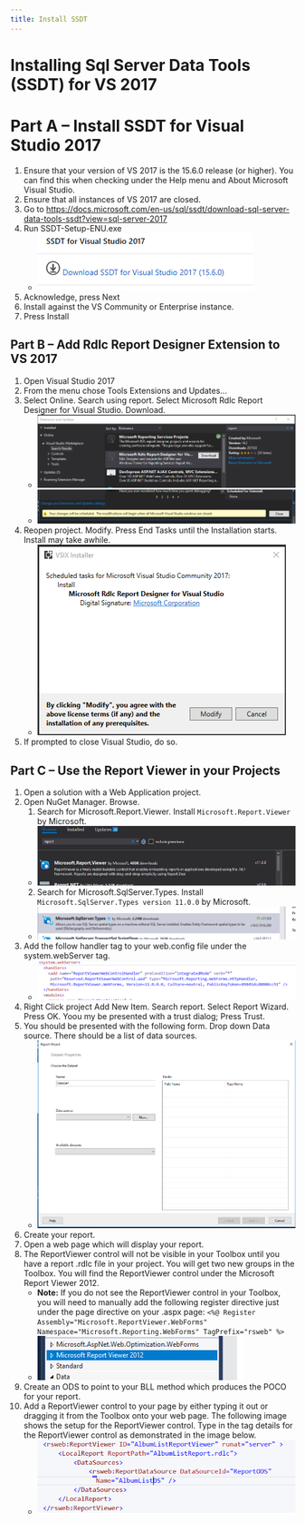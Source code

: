 ```yaml
---
title: Install SSDT
---
```

# Installing Sql Server Data Tools (SSDT) for VS 2017

# Part A – Install SSDT for Visual Studio 2017

1. Ensure that your version of VS 2017 is the 15.6.0 release (or higher). You can find this when checking under the Help menu and About Microsoft Visual Studio.
2. Ensure that all instances of VS 2017 are closed.
3. Go to <https://docs.microsoft.com/en-us/sql/ssdt/download-sql-server-data-tools-ssdt?view=sql-server-2017>
4. Run SSDT-Setup-ENU.exe
    - ![](./media/image1.png)
5. Acknowledge, press Next
6. Install against the VS Community or Enterprise instance.
7. Press Install

## Part B – Add Rdlc Report Designer Extension to VS 2017

1. Open Visual Studio 2017
2. From the menu chose Tools Extensions and Updates...
3. Select Online. Search using report. Select Microsoft Rdlc Report Designer for Visual Studio. Download. 
    - ![](./media/image5.png)
    - ![](./media/image6.png)
4. Reopen project. Modify. Press End Tasks until the Installation starts. Install may take awhile. 
    - ![](./media/image7.png)
5. If prompted to close Visual Studio, do so.

## Part C – Use the Report Viewer in your Projects

1. Open a solution with a Web Application project.
2. Open NuGet Manager. Browse.  
    1. Search for Microsoft.Report.Viewer. Install `Microsoft.Report.Viewer` by Microsoft.
    - ![](./media/image8.png)
    2. Search for Microsoft.SqlServer.Types. Install `Microsoft.SqlServer.Types version 11.0.0` by Microsoft.  
    - ![](./media/image9.png)
3. Add the follow handler tag to your web.config file under the system.webServer tag.
    - ![](./media/image10.png)
4. Right Click project Add New Item. Search report. Select Report Wizard. Press OK. Yoou my be presented with a trust dialog; Press Trust.
5. You should be presented with the following form. Drop down Data source. There should be a list of data sources. 
    - ![](./media/image11.png)
6. Create your report.
7. Open a web page which will display your report.
8. The ReportViewer control will not be visible in your Toolbox until you have a report .rdlc file in your project. You will get two new groups in the Toolbox. You will find the ReportViewer control under the Microsoft Report Viewer 2012.
    - **Note:** If you do not see the ReportViewer control in your Toolbox, you will need to manually add the following register directive just under the page directive on your .aspx page: `<%@ Register Assembly="Microsoft.ReportViewer.WebForms" Namespace="Microsoft.Reporting.WebForms" TagPrefix="rsweb" %>`
    - ![](./media/image12.png)
9. Create an ODS to point to your BLL method which produces the POCO for your report.
10. Add a ReportViewer control to your page by either typing it out or dragging it from the Toolbox onto your web page. The following image shows the setup for the ReportViewer control. Type in the tag details for the ReportViewer control as demonstrated in the image below.
    - ![](./media/image13.png)
